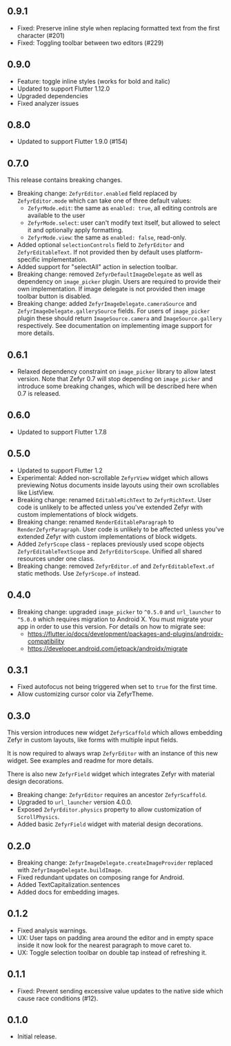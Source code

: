 ## 0.9.1

* Fixed: Preserve inline style when replacing formatted text from the first character (#201)
* Fixed: Toggling toolbar between two editors (#229)

## 0.9.0

* Feature: toggle inline styles (works for bold and italic)
* Updated to support Flutter 1.12.0
* Upgraded dependencies
* Fixed analyzer issues

## 0.8.0

* Updated to support Flutter 1.9.0 (#154)

## 0.7.0

This release contains breaking changes.

* Breaking change: `ZefyrEditor.enabled` field replaced by `ZefyrEditor.mode` which can take one of three default values:
    - `ZefyrMode.edit`: the same as `enabled: true`, all editing controls are available to the user
    - `ZefyrMode.select`: user can't modify text itself, but allowed to select it and optionally apply formatting.
    - `ZefyrMode.view`: the same as `enabled: false`, read-only.
* Added optional `selectionControls` field to `ZefyrEditor` and `ZefyrEditableText`. If not provided then by default uses platform-specific implementation.
* Added support for "selectAll" action in selection toolbar.
* Breaking change: removed `ZefyrDefaultImageDelegate` as well as dependency on `image_picker` plugin. Users are required to provide their own implementation. If image delegate is not provided then image toolbar button is disabled.
* Breaking change: added `ZefyrImageDelegate.cameraSource` and `ZefyrImageDelegate.gallerySource` fields. For users of `image_picker` plugin these should return `ImageSource.camera` and `ImageSource.gallery` respectively. See documentation on implementing image support for more details.

## 0.6.1

* Relaxed dependency constraint on `image_picker` library to allow latest version. Note that
  Zefyr 0.7 will stop depending on `image_picker` and introduce some breaking changes, which will
  be described here when 0.7 is released.

## 0.6.0

* Updated to support Flutter 1.7.8

## 0.5.0

* Updated to support Flutter 1.2
* Experimental: Added non-scrollable `ZefyrView` widget which allows previewing Notus documents inside layouts using their own scrollables like ListView.
* Breaking change: renamed `EditableRichText` to `ZefyrRichText`. User code is unlikely to be affected unless you've extended Zefyr with custom implementations of block widgets.
* Breaking change: renamed `RenderEditableParagraph` to `RenderZefyrParagraph`. User code is unlikely to be affected unless you've extended Zefyr with custom implementations of block widgets.
* Added `ZefyrScope` class - replaces previously used scope objects `ZefyrEditableTextScope` and `ZefyrEditorScope`. Unified all shared resources under one class.
* Breaking change: removed `ZefyrEditor.of` and `ZefyrEditableText.of` static methods. Use `ZefyrScope.of` instead.

## 0.4.0

* Breaking change: upgraded `image_picker` to `^0.5.0` and `url_launcher` to `^5.0.0` which requires migration to Android X. You must migrate your app in order to use this version. For details on how to migrate see:
  - https://flutter.io/docs/development/packages-and-plugins/androidx-compatibility
  - https://developer.android.com/jetpack/androidx/migrate

## 0.3.1

- Fixed autofocus not being triggered when set to `true` for the first time.
- Allow customizing cursor color via ZefyrTheme.

## 0.3.0

This version introduces new widget `ZefyrScaffold` which allows embedding Zefyr in custom layouts, like forms with multiple input fields.

It is now required to always wrap `ZefyrEditor` with an instance of this new widget. See examples and readme for more details.

There is also new `ZefyrField` widget which integrates Zefyr with material design decorations.

* Breaking change: `ZefyrEditor` requires an ancestor `ZefyrScaffold`.
* Upgraded to `url_launcher` version 4.0.0.
* Exposed `ZefyrEditor.physics` property to allow customization of `ScrollPhysics`.
* Added basic `ZefyrField` widget with material design decorations.

## 0.2.0

* Breaking change: `ZefyrImageDelegate.createImageProvider` replaced with `ZefyrImageDelegate.buildImage`.
* Fixed redundant updates on composing range for Android.
* Added TextCapitalization.sentences
* Added docs for embedding images.

## 0.1.2

* Fixed analysis warnings.
* UX: User taps on padding area around the editor and in empty space inside it now look for the nearest paragraph to move caret to.
* UX: Toggle selection toolbar on double tap instead of refreshing it.

## 0.1.1

* Fixed: Prevent sending excessive value updates to the native side
  which cause race conditions (#12).

## 0.1.0

*  Initial release.
